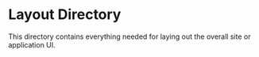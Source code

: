 # Layout Directory

This directory contains everything needed for laying out the overall site or application UI.